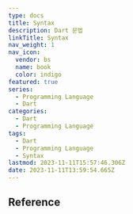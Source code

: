```yaml
---
type: docs
title: Syntax
description: Dart 문법
linkTitle: Syntax
nav_weight: 1
nav_icon:
  vendor: bs
  name: book
  color: indigo
featured: true
series:
  - Programming Language
  - Dart
categories:
  - Dart
  - Programming Language
tags:
  - Dart
  - Programming Language
  - Syntax
lastmod: 2023-11-11T15:57:46.306Z
date: 2023-11-11T13:59:54.665Z
---
```


## Reference
